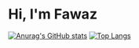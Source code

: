# Hi, I'm Fawaz

[![Anurag's GitHub stats](https://github-readme-stats.vercel.app/api?username=LightningFz&show_icons=true)](https://github.com/LightningFz/github-readme-stats&show_icons=true)
[![Top Langs](https://github-readme-stats.vercel.app/api/top-langs/?username=LightningFz&layout=compact)](https://github.com/LightningFz/github-readme-stats&layout=compact)
